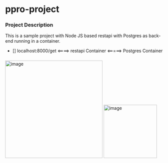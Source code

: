 
# ppro-project 

### Project Description

This is a sample project with Node JS based restapi with Postgres as back-end running in a container.

- [] localhost:8000/get <====> restapi Container <=====> Postgres Container

### 



<img width="311" alt="image" src="https://user-images.githubusercontent.com/5214795/165442677-eee0570e-9997-4b60-9824-4ab7f955982a.png">

<img width="170" alt="image" src="https://user-images.githubusercontent.com/5214795/165442736-63ce862e-616e-4a03-a0c1-565142e125b1.png">


